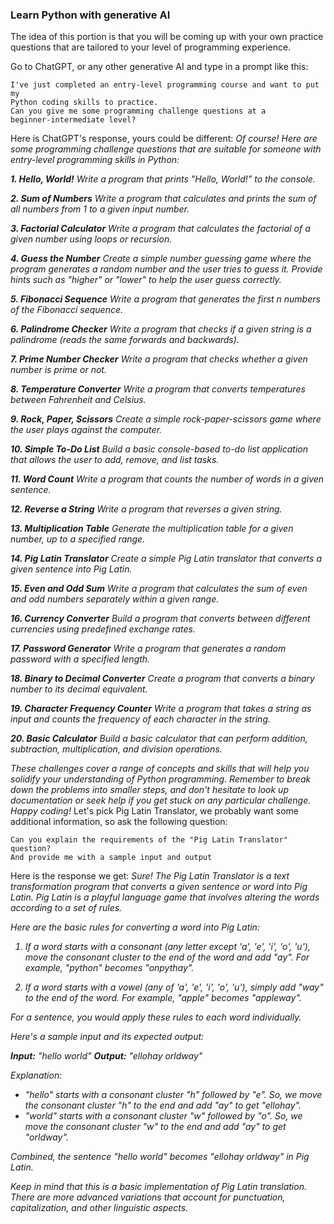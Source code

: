 ### Learn Python with generative AI
The idea of this portion is that you will be coming up with your own practice questions that are tailored to your level of programming experience.  

Go to ChatGPT, or any other generative AI and type in a prompt like this:

```
I've just completed an entry-level programming course and want to put my 
Python coding skills to practice. 
Can you give me some programming challenge questions at a 
beginner-intermediate level?
```

Here is ChatGPT's response, yours could be different:
<i>
Of course! Here are some programming challenge questions that are suitable for someone with entry-level programming skills in Python:

**1. Hello, World!**
Write a program that prints "Hello, World!" to the console.

**2. Sum of Numbers**
Write a program that calculates and prints the sum of all numbers from 1 to a given input number.

**3. Factorial Calculator**
Write a program that calculates the factorial of a given number using loops or recursion.

**4. Guess the Number**
Create a simple number guessing game where the program generates a random number and the user tries to guess it. Provide hints such as "higher" or "lower" to help the user guess correctly.

**5. Fibonacci Sequence**
Write a program that generates the first n numbers of the Fibonacci sequence.

**6. Palindrome Checker**
Write a program that checks if a given string is a palindrome (reads the same forwards and backwards).

**7. Prime Number Checker**
Write a program that checks whether a given number is prime or not.

**8. Temperature Converter**
Write a program that converts temperatures between Fahrenheit and Celsius.

**9. Rock, Paper, Scissors**
Create a simple rock-paper-scissors game where the user plays against the computer.

**10. Simple To-Do List**
Build a basic console-based to-do list application that allows the user to add, remove, and list tasks.

**11. Word Count**
Write a program that counts the number of words in a given sentence.

**12. Reverse a String**
Write a program that reverses a given string.

**13. Multiplication Table**
Generate the multiplication table for a given number, up to a specified range.

**14. Pig Latin Translator**
Create a simple Pig Latin translator that converts a given sentence into Pig Latin.

**15. Even and Odd Sum**
Write a program that calculates the sum of even and odd numbers separately within a given range.

**16. Currency Converter**
Build a program that converts between different currencies using predefined exchange rates.

**17. Password Generator**
Write a program that generates a random password with a specified length.

**18. Binary to Decimal Converter**
Create a program that converts a binary number to its decimal equivalent.

**19. Character Frequency Counter**
Write a program that takes a string as input and counts the frequency of each character in the string.

**20. Basic Calculator**
Build a basic calculator that can perform addition, subtraction, multiplication, and division operations.

These challenges cover a range of concepts and skills that will help you solidify your understanding of Python programming. Remember to break down the problems into smaller steps, and don't hesitate to look up documentation or seek help if you get stuck on any particular challenge. Happy coding!
</i>
Let's pick Pig Latin Translator, we probably want some additional information, so ask the following question:

```
Can you explain the requirements of the "Pig Latin Translator" question? 
And provide me with a sample input and output
```
Here is the response we get:
<i>
Sure! The Pig Latin Translator is a text transformation program that converts a given sentence or word into Pig Latin. Pig Latin is a playful language game that involves altering the words according to a set of rules.

Here are the basic rules for converting a word into Pig Latin:

1. If a word starts with a consonant (any letter except 'a', 'e', 'i', 'o', 'u'), move the consonant cluster to the end of the word and add "ay". For example, "python" becomes "onpythay".

2. If a word starts with a vowel (any of 'a', 'e', 'i', 'o', 'u'), simply add "way" to the end of the word. For example, "apple" becomes "appleway".

For a sentence, you would apply these rules to each word individually.

Here's a sample input and its expected output:

**Input:** "hello world"
**Output:** "ellohay orldway"

Explanation:
- "hello" starts with a consonant cluster "h" followed by "e". So, we move the consonant cluster "h" to the end and add "ay" to get "ellohay".
- "world" starts with a consonant cluster "w" followed by "o". So, we move the consonant cluster "w" to the end and add "ay" to get "orldway".

Combined, the sentence "hello world" becomes "ellohay orldway" in Pig Latin.

Keep in mind that this is a basic implementation of Pig Latin translation. There are more advanced variations that account for punctuation, capitalization, and other linguistic aspects.
</i>